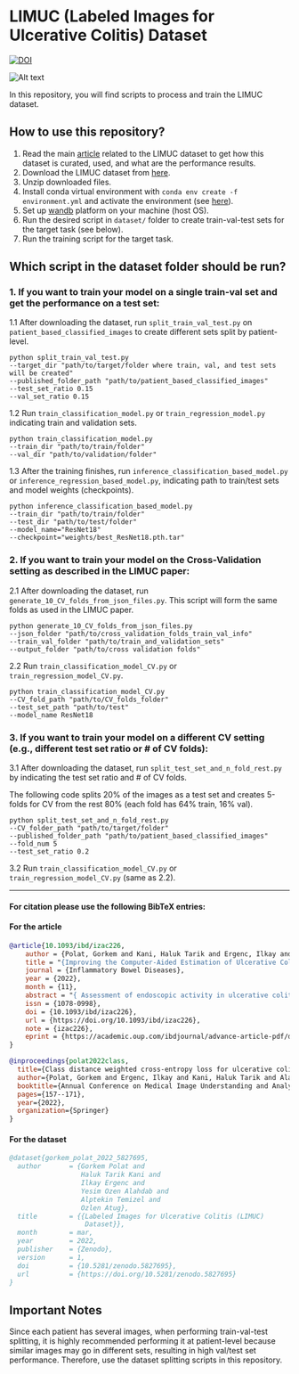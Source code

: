 # LIMUC (Labeled Images for Ulcerative Colitis) Dataset
[![DOI](https://zenodo.org/badge/DOI/10.5281/zenodo.5827695.svg)](https://doi.org/10.5281/zenodo.5827695)

![Alt text](./images/sample_images.png)

In this repository, you will find scripts to process and train the LIMUC dataset.

## How to use this repository?

1. Read the main [article](https://academic.oup.com/ibdjournal/advance-article-abstract/doi/10.1093/ibd/izac226/6830946?login=false) related to the LIMUC dataset to get how this dataset is curated, used, and what are the performance results.
2. Download the LIMUC dataset from [here](https://zenodo.org/record/5827695#.Yi8GJ3pByUk).
3. Unzip downloaded files.
4. Install conda virtual environment with `conda env create -f environment.yml` and activate the environment (see [here](https://docs.conda.io/projects/conda/en/latest/user-guide/tasks/manage-environments.html#creating-an-environment-from-an-environment-yml-file)).
5. Set up [wandb](https://wandb.ai/) platform on your machine (host OS).
6. Run the desired script in `dataset/` folder to create train-val-test sets for the target task (see below).
7. Run the training script for the target task.


##  Which script in the dataset folder should be run?

### 1. If you want to train your model on a single train-val set and get the performance on a test set:

1.1 After downloading the dataset, run `split_train_val_test.py` on `patient_based_classified_images` to create different sets split by patient-level.  

```
python split_train_val_test.py 
--target_dir "path/to/target/folder where train, val, and test sets will be created" 
--published_folder_path "path/to/patient_based_classified_images" 
--test_set_ratio 0.15 
--val_set_ratio 0.15
```  
1.2 Run `train_classification_model.py` or `train_regression_model.py` indicating train and validation sets.  

```
python train_classification_model.py 
--train_dir "path/to/train/folder" 
--val_dir "path/to/validation/folder"
```

1.3 After the training finishes, run `inference_classification_based_model.py` or `inference_regression_based_model.py`, indicating path to train/test sets and model weights (checkpoints).  

```
python inference_classification_based_model.py 
--train_dir "path/to/train/folder" 
--test_dir "path/to/test/folder" 
--model_name="ResNet18"  
--checkpoint="weights/best_ResNet18.pth.tar"
```

### 2. If you want to train your model on the Cross-Validation setting as described in the LIMUC paper:

2.1 After downloading the dataset, run `generate_10_CV_folds_from_json_files.py`. This script will form the same folds as used in the LIMUC paper.
```
python generate_10_CV_folds_from_json_files.py
--json_folder "path/to/cross_validation_folds_train_val_info"
--train_val_folder "path/to/train_and_validation_sets"
--output_folder "path/to/cross validation folds"
```

2.2 Run `train_classification_model_CV.py` or `train_regression_model_CV.py`.
```
python train_classification_model_CV.py 
--CV_fold_path "path/to/CV_folds_folder" 
--test_set_path "path/to/test" 
--model_name ResNet18
```

### 3. If you want to train your model on a different CV setting (e.g., different test set ratio or # of CV folds):

3.1 After downloading the dataset, run `split_test_set_and_n_fold_rest.py` by indicating the test set ratio and # of CV folds.

The following code splits 20% of the images as a test set and creates 5-folds for CV from the rest 80% (each fold has 64% train, 16% val).
```
python split_test_set_and_n_fold_rest.py
--CV_folder_path "path/to/target/folder"
--published_folder_path "path/to/patient_based_classified_images"
--fold_num 5
--test_set_ratio 0.2
```

3.2 Run `train_classification_model_CV.py` or `train_regression_model_CV.py` (same as 2.2).

---
#### For citation please use the following BibTeX entries:
#### For the article

```BibTeX
@article{10.1093/ibd/izac226,
    author = {Polat, Gorkem and Kani, Haluk Tarik and Ergenc, Ilkay and Ozen Alahdab, Yesim and Temizel, Alptekin and Atug, Ozlen},
    title = "{Improving the Computer-Aided Estimation of Ulcerative Colitis Severity According to Mayo Endoscopic Score by Using Regression-Based Deep Learning}",
    journal = {Inflammatory Bowel Diseases},
    year = {2022},
    month = {11},
    abstract = "{ Assessment of endoscopic activity in ulcerative colitis (UC) is important for treatment decisions and monitoring disease progress. However, substantial inter- and intraobserver variability in grading impairs the assessment. Our aim was to develop a computer-aided diagnosis system using deep learning to reduce subjectivity and improve the reliability of the assessment.The cohort comprises 11 276 images from 564 patients who underwent colonoscopy for UC. We propose a regression-based deep learning approach for the endoscopic evaluation of UC according to the Mayo endoscopic score (MES). Five state-of-the-art convolutional neural network (CNN) architectures were used for the performance measurements and comparisons. Ten-fold cross-validation was used to train the models and objectively benchmark them. Model performances were assessed using quadratic weighted kappa and macro F1 scores for full Mayo score classification and kappa statistics and F1 score for remission classification.Five classification-based CNNs used in the study were in excellent agreement with the expert annotations for all Mayo subscores and remission classification according to the kappa statistics. When the proposed regression-based approach was used, (1) the performance of most of the models statistically significantly increased and (2) the same model trained on different cross-validation folds produced more robust results on the test set in terms of deviation between different folds.Comprehensive experimental evaluations show that commonly used classification-based CNN architectures have successful performance in evaluating endoscopic disease activity of UC. Integration of domain knowledge into these architectures further increases performance and robustness, accelerating their translation into clinical use.}",
    issn = {1078-0998},
    doi = {10.1093/ibd/izac226},
    url = {https://doi.org/10.1093/ibd/izac226},
    note = {izac226},
    eprint = {https://academic.oup.com/ibdjournal/advance-article-pdf/doi/10.1093/ibd/izac226/47071389/izac226.pdf},
}
```

```BibTeX
@inproceedings{polat2022class,
  title={Class distance weighted cross-entropy loss for ulcerative colitis severity estimation},
  author={Polat, Gorkem and Ergenc, Ilkay and Kani, Haluk Tarik and Alahdab, Yesim Ozen and Atug, Ozlen and Temizel, Alptekin},
  booktitle={Annual Conference on Medical Image Understanding and Analysis},
  pages={157--171},
  year={2022},
  organization={Springer}
}
```

#### For the dataset
```BibTeX
@dataset{gorkem_polat_2022_5827695,
  author       = {Gorkem Polat and
                  Haluk Tarik Kani and
                  Ilkay Ergenc and
                  Yesim Ozen Alahdab and
                  Alptekin Temizel and
                  Ozlen Atug},
  title        = {{Labeled Images for Ulcerative Colitis (LIMUC) 
                   Dataset}},
  month        = mar,
  year         = 2022,
  publisher    = {Zenodo},
  version      = 1,
  doi          = {10.5281/zenodo.5827695},
  url          = {https://doi.org/10.5281/zenodo.5827695}
}
```


## Important Notes

Since each patient has several images, when performing train-val-test splitting, it is highly
recommended performing it at patient-level because similar images may go in different sets, resulting in high val/test set performance.
Therefore, use the dataset splitting scripts in this repository.

